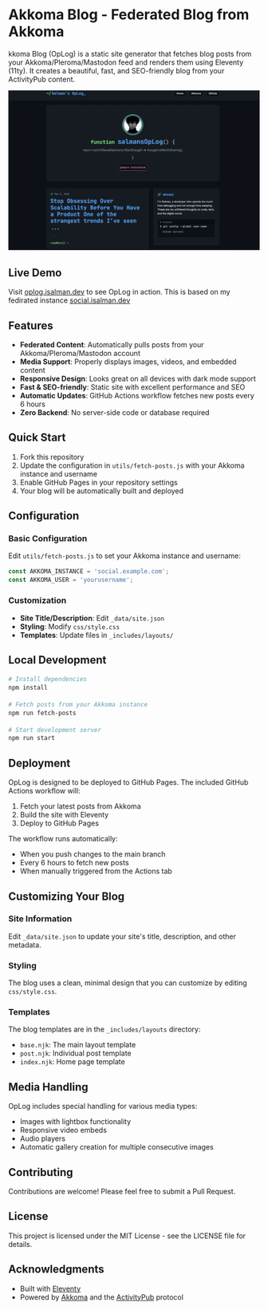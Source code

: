 # Akkoma Blog - Federated Blog from Akkoma

kkoma Blog (OpLog) is a static site generator that fetches blog posts from your Akkoma/Pleroma/Mastodon feed and renders them using Eleventy (11ty). It creates a beautiful, fast, and SEO-friendly blog from your ActivityPub content.

![OpLog Screenshot](https://raw.githubusercontent.com/hotheadhacker/akkoma-blog/main/screenshots/1.png)

## Live Demo

Visit [oplog.isalman.dev](https://oplog.isalman.dev) to see OpLog in action. This is based on my fedirated instance [social.isalman.dev](https://social.isalman.dev)

## Features

- **Federated Content**: Automatically pulls posts from your Akkoma/Pleroma/Mastodon account
- **Media Support**: Properly displays images, videos, and embedded content
- **Responsive Design**: Looks great on all devices with dark mode support
- **Fast & SEO-friendly**: Static site with excellent performance and SEO
- **Automatic Updates**: GitHub Actions workflow fetches new posts every 6 hours
- **Zero Backend**: No server-side code or database required

## Quick Start

1. Fork this repository
2. Update the configuration in `utils/fetch-posts.js` with your Akkoma instance and username
3. Enable GitHub Pages in your repository settings
4. Your blog will be automatically built and deployed

## Configuration

### Basic Configuration

Edit `utils/fetch-posts.js` to set your Akkoma instance and username:

```javascript
const AKKOMA_INSTANCE = 'social.example.com';
const AKKOMA_USER = 'yourusername';
```

### Customization

- **Site Title/Description**: Edit `_data/site.json`
- **Styling**: Modify `css/style.css`
- **Templates**: Update files in `_includes/layouts/`

## Local Development

```bash
# Install dependencies
npm install

# Fetch posts from your Akkoma instance
npm run fetch-posts

# Start development server
npm run start
```

## Deployment

OpLog is designed to be deployed to GitHub Pages. The included GitHub Actions workflow will:

1. Fetch your latest posts from Akkoma
2. Build the site with Eleventy
3. Deploy to GitHub Pages

The workflow runs automatically:
- When you push changes to the main branch
- Every 6 hours to fetch new posts
- When manually triggered from the Actions tab

## Customizing Your Blog

### Site Information

Edit `_data/site.json` to update your site's title, description, and other metadata.

### Styling

The blog uses a clean, minimal design that you can customize by editing `css/style.css`.

### Templates

The blog templates are in the `_includes/layouts` directory:
- `base.njk`: The main layout template
- `post.njk`: Individual post template
- `index.njk`: Home page template

## Media Handling

OpLog includes special handling for various media types:
- Images with lightbox functionality
- Responsive video embeds
- Audio players
- Automatic gallery creation for multiple consecutive images

## Contributing

Contributions are welcome! Please feel free to submit a Pull Request.

## License

This project is licensed under the MIT License - see the LICENSE file for details.

## Acknowledgments

- Built with [Eleventy](https://www.11ty.dev/)
- Powered by [Akkoma](https://akkoma.social/) and the [ActivityPub](https://activitypub.rocks/) protocol
